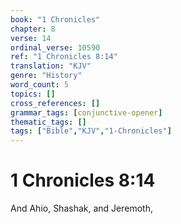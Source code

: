 ```yaml
---
book: "1 Chronicles"
chapter: 8
verse: 14
ordinal_verse: 10590
ref: "1 Chronicles 8:14"
translation: "KJV"
genre: "History"
word_count: 5
topics: []
cross_references: []
grammar_tags: [conjunctive-opener]
thematic_tags: []
tags: ["Bible","KJV","1-Chronicles"]
---
```


# 1 Chronicles 8:14

And Ahio, Shashak, and Jeremoth,
